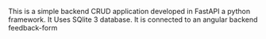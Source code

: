 This is a simple backend CRUD application developed in FastAPI a python framework. It Uses SQlite 3 database. It is connected to an angular backend feedback-form
